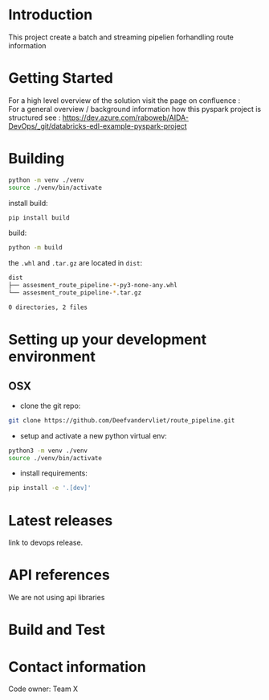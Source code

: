 # Introduction
This project create a batch and streaming pipelien forhandling route information


# Getting Started
For a high level overview of the solution visit the page on confluence : <br>
For a general overview / background information how this pyspark project is structured see : https://dev.azure.com/raboweb/AIDA-DevOps/_git/databricks-edl-example-pyspark-project<br>

# Building

```bash
python -m venv ./venv
source ./venv/bin/activate
```

install build:
```bash
pip install build
```

build:
```bash
python -m build
```

the `.whl` and `.tar.gz` are located in `dist`:
```bash
dist
├── assesment_route_pipeline-*-py3-none-any.whl
└── assesment_route_pipeline-*.tar.gz

0 directories, 2 files
```

# Setting up your development environment


## OSX
- clone the git repo:
```bash
git clone https://github.com/Deefvandervliet/route_pipeline.git
```
- setup and activate a new python virtual env:
```bash
python3 -m venv ./venv
source ./venv/bin/activate
```
- install requirements:
```bash
pip install -e '.[dev]'
```

# Latest releases
link to devops release.<br>

# API references
We are not using api libraries

# Build and Test

# Contact information
Code owner: Team X